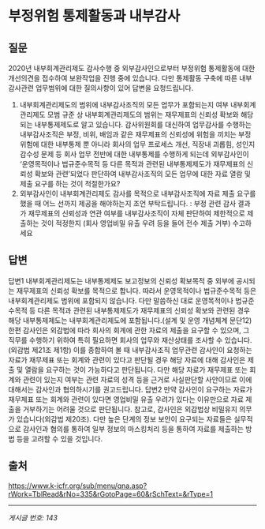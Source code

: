 # 부정위험 통제활동과 내부감사

## 질문
2020년 내부회계관리제도 감사수행 중 외부감사인으로부터 부정위험 통제활동에 대한 개선의견을 접수하여
보완작업을 진행 중에 있습니다.
다만 통제활동 구축에 따른 내부감사관련 업무범위에 대한 질의사항이 있어 답변을 요청드립니다.
1. 내부회계관리제도의 범위에 내부감사조직의 모든 업무가 포함되는지 여부
내부회계관리제도 모범 규준 상 내부회계관리제도의 범위는 재무제표의 신뢰성 확보와 해당되는 내부통제제도로 알고 있습니다.
감사위원회를 대신하여 업무감사를 수행하는 내부감사조직은 부정, 비위, 배임과 같은 재무제표의 신뢰성에 위험을 끼치는
부정위험에 대한 내부통제 뿐 아니라 회사의 업무 프로세스 개선, 직장내 괴롭힘, 성인지 감수성 문제 등 회사 업무 전반에 대한
내부통제를 수행하게 되는데 외부감사인이 ‘운영목적이나 법규준수목적 등 다른 목적과 관련된 내부통제제도가 재무제표의 신뢰성
확보와 관련’되었다 판단하여 내부감사조직의 모든 업무에 대한 자료 열람 및 제출 요구를 하는 것이 적절한가요?
2. 외부감사인이 내부회계관리제도 감사를 목적으로 내부감사조직에 자료 제출 요구를 했을 때 어느 선까지 제공을 해야하는지
조언 부탁드립니다.
: 부정 관련 감사 결과가 재무제표의 신뢰성과 연관 여부를 내부감사조직이 자체 판단하여 제한적으로 제출하는 것이 적정한지
(회사 영업비밀 유출 우려 등을 들어 전수 제출 거부)
수고하세요

## 답변
답변1
내부회계관리제도는 내부통제제도 보고정보의 신뢰성 확보목적 중 외부에 공시되는 재무제표의 신뢰성 확보를 목적으로 합니다. 따라서 운영목적이나 법규준수목적 등은 내부회계관리제도 범위에 포함되지 않습니다. 다만 말씀하신 대로 운영목적이나 법규준수목적 등 다른 목적과 관련된 내부통제제도가 재무제표의 신뢰성 확보와 관련된 경우 해당 내부통제제도는 내부회계관리제도에 포함됩니다.(설계 및 운영 개념체계 문단12)
한편 감사인은 외감법에 따라 회사의 회계에 관한 자료의 제출을 요구할 수 있으며, 그 직무를 수행하기 위하여 특히 필요하면 회사의 업무와 재산상태를 조사할 수 있습니다. (외감법 제21조 제1항)
이를 종합하여 볼 때 내부감사조직 업무관련 감사인이 요청하는 자료가 재무제표 또는 회계와 관련이 있다고 판단될 경우 해당 자료에 대해 감사인은 제출 및 열람을 요구하는 것이 가능하다고 판단됩니다.
다만 해당 자료가 재무제표 또는 회계와 관련이 있는지 여부는 관련 자료의 성격 등을 근거로 사실판단할 사안이므로 이에 대해서는 감사인과 협의하시기를 권고드립니다.
답변2
만약 감사인이 요구하는 자료가 재무제표 또는 회계와 관련이 있다면 영업비밀 유출 우려가 있다는 이유만으로 자료 제출을 거부하기는 어려울 것으로 판단됩니다. 참고로, 감사인은 외감법상 비밀유지 의무가 있습니다(외감법 제20조). 다만 높은 단계의 정보 보안이 요구되는 자료들은 실무적으로 감사인과 협의를 통하여 일부 정보의 마스킹처리 등을 통하여 자료를 제출하는 방법 등을 고려할 수 있을 것입니다.

## 출처
https://www.k-icfr.org/sub/menu/qna.asp?rWork=TblRead&rNo=335&rGotoPage=60&rSchText=&rType=1

---
*게시글 번호: 143*

